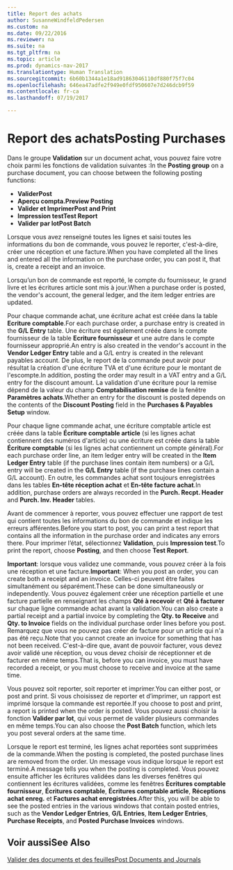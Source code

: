 ```yaml
---
title: Report des achats
author: SusanneWindfeldPedersen
ms.custom: na
ms.date: 09/22/2016
ms.reviewer: na
ms.suite: na
ms.tgt_pltfrm: na
ms.topic: article
ms.prod: dynamics-nav-2017
ms.translationtype: Human Translation
ms.sourcegitcommit: 6b60b1344a1e18ad91863046110df880f75f7c04
ms.openlocfilehash: 646ea47adfe2f949e0fdf950607e7d246dcb9f59
ms.contentlocale: fr-ca
ms.lasthandoff: 07/19/2017

---
```


# <a name="posting-purchases"></a><span data-ttu-id="e1362-102">Report des achats</span><span class="sxs-lookup"><span data-stu-id="e1362-102">Posting Purchases</span></span>
<span data-ttu-id="e1362-103">Dans le groupe **Validation** sur un document achat, vous pouvez faire votre choix parmi les fonctions de validation suivantes :</span><span class="sxs-lookup"><span data-stu-id="e1362-103">In the **Posting group** on a purchase document, you can choose between the following posting functions:</span></span>

- <span data-ttu-id="e1362-104">**Valider**</span><span class="sxs-lookup"><span data-stu-id="e1362-104">**Post**</span></span>
- <span data-ttu-id="e1362-105">**Aperçu compta.**</span><span class="sxs-lookup"><span data-stu-id="e1362-105">**Preview Posting**</span></span>
- <span data-ttu-id="e1362-106">**Valider et Imprimer**</span><span class="sxs-lookup"><span data-stu-id="e1362-106">**Post and Print**</span></span>
- <span data-ttu-id="e1362-107">**Impression test**</span><span class="sxs-lookup"><span data-stu-id="e1362-107">**Test Report**</span></span>
- <span data-ttu-id="e1362-108">**Valider par lot**</span><span class="sxs-lookup"><span data-stu-id="e1362-108">**Post Batch**</span></span>

<span data-ttu-id="e1362-109">Lorsque vous avez renseigné toutes les lignes et saisi toutes les informations du bon de commande, vous pouvez le reporter, c'est-à-dire, créer une réception et une facture.</span><span class="sxs-lookup"><span data-stu-id="e1362-109">When you have completed all the lines and entered all the information on the purchase order, you can post it, that is, create a receipt and an invoice.</span></span>

<span data-ttu-id="e1362-110">Lorsqu’un bon de commande est reporté, le compte du fournisseur, le grand livre et les écritures article sont mis à jour.</span><span class="sxs-lookup"><span data-stu-id="e1362-110">When a purchase order is posted, the vendor's account, the general ledger, and the item ledger entries are updated.</span></span>

<span data-ttu-id="e1362-111">Pour chaque commande achat, une écriture achat est créée dans la table **Ecriture comptable**.</span><span class="sxs-lookup"><span data-stu-id="e1362-111">For each purchase order, a purchase entry is created in the **G/L Entry** table.</span></span> <span data-ttu-id="e1362-112">Une écriture est également créée dans le compte fournisseur de la table **Ecriture fournisseur** et une autre dans le compte fournisseur approprié.</span><span class="sxs-lookup"><span data-stu-id="e1362-112">An entry is also created in the vendor's account in the **Vendor Ledger Entry** table and a G/L entry is created in the relevant payables account.</span></span> <span data-ttu-id="e1362-113">De plus, le report de la commande peut avoir pour résultat la création d'une écriture TVA et d'une écriture pour le montant de l'escompte.</span><span class="sxs-lookup"><span data-stu-id="e1362-113">In addition, posting the order may result in a VAT entry and a G/L entry for the discount amount.</span></span> <span data-ttu-id="e1362-114">La validation d'une écriture pour la remise dépend de la valeur du champ **Comptabilisation remise** de la fenêtre **Paramètres achats**.</span><span class="sxs-lookup"><span data-stu-id="e1362-114">Whether an entry for the discount is posted depends on the contents of the **Discount Posting** field in the **Purchases & Payables Setup** window.</span></span>

<span data-ttu-id="e1362-115">Pour chaque ligne commande achat, une écriture comptable article est créée dans la table **Écriture comptable article** (si les lignes achat contiennent des numéros d'article) ou une écriture est créée dans la table **Écriture comptable** (si les lignes achat contiennent un compte général).</span><span class="sxs-lookup"><span data-stu-id="e1362-115">For each purchase order line, an item ledger entry will be created in the **Item Ledger Entry** table (if the purchase lines contain item numbers) or a G/L entry will be created in the **G/L Entry** table (if the purchase lines contain a G/L account).</span></span> <span data-ttu-id="e1362-116">En outre, les commandes achat sont toujours enregistrées dans les tables **En-tête réception achat** et **En-tête facture achat**.</span><span class="sxs-lookup"><span data-stu-id="e1362-116">In addition, purchase orders are always recorded in the **Purch. Recpt. Header** and **Purch. Inv. Header** tables.</span></span>

<span data-ttu-id="e1362-117">Avant de commencer à reporter, vous pouvez effectuer une rapport de test qui contient toutes les informations du bon de commande et indique les erreurs afférentes.</span><span class="sxs-lookup"><span data-stu-id="e1362-117">Before you start to post, you can print a test report that contains all the information in the purchase order and indicates any errors there.</span></span> <span data-ttu-id="e1362-118">Pour imprimer l’état, sélectionnez **Validation**, puis **Impression test**.</span><span class="sxs-lookup"><span data-stu-id="e1362-118">To print the report, choose **Posting**, and then choose **Test Report**.</span></span>

<span data-ttu-id="e1362-119">**Important**: lorsque vous validez une commande, vous pouvez créer à la fois une réception et une facture.</span><span class="sxs-lookup"><span data-stu-id="e1362-119">**Important**: When you post an order, you can create both a receipt and an invoice.</span></span> <span data-ttu-id="e1362-120">Celles-ci peuvent être faites simultanément ou séparément.</span><span class="sxs-lookup"><span data-stu-id="e1362-120">These can be done simultaneously or independently.</span></span> <span data-ttu-id="e1362-121">Vous pouvez également créer une réception partielle et une facture partielle en renseignant les champs **Qté à recevoir** et **Qté à facturer** sur chaque ligne commande achat avant la validation.</span><span class="sxs-lookup"><span data-stu-id="e1362-121">You can also create a partial receipt and a partial invoice by completing the **Qty. to Receive** and **Qty. to Invoice** fields on the individual purchase order lines before you post.</span></span> <span data-ttu-id="e1362-122">Remarquez que vous ne pouvez pas créer de facture pour un article qui n'a pas été reçu.</span><span class="sxs-lookup"><span data-stu-id="e1362-122">Note that you cannot create an invoice for something that has not been received.</span></span> <span data-ttu-id="e1362-123">C'est-à-dire que, avant de pouvoir facturer, vous devez avoir validé une réception, ou vous devez choisir de réceptionner et de facturer en même temps.</span><span class="sxs-lookup"><span data-stu-id="e1362-123">That is, before you can invoice, you must have recorded a receipt, or you must choose to receive and invoice at the same time.</span></span>

<span data-ttu-id="e1362-124">Vous pouvez soit reporter, soit reporter et imprimer.</span><span class="sxs-lookup"><span data-stu-id="e1362-124">You can either post, or post and print.</span></span> <span data-ttu-id="e1362-125">Si vous choisissez de reporter et d’imprimer, un rapport est imprimé lorsque la commande est reportée.</span><span class="sxs-lookup"><span data-stu-id="e1362-125">If you choose to post and print, a report is printed when the order is posted.</span></span> <span data-ttu-id="e1362-126">Vous pouvez aussi choisir la fonction **Valider par lot**, qui vous permet de valider plusieurs commandes en même temps.</span><span class="sxs-lookup"><span data-stu-id="e1362-126">You can also choose the **Post Batch** function, which lets you post several orders at the same time.</span></span>

<span data-ttu-id="e1362-127">Lorsque le report est terminé, les lignes achat reportées sont supprimées de la commande.</span><span class="sxs-lookup"><span data-stu-id="e1362-127">When the posting is completed, the posted purchase lines are removed from the order.</span></span> <span data-ttu-id="e1362-128">Un message vous indique lorsque le report est terminé.</span><span class="sxs-lookup"><span data-stu-id="e1362-128">A message tells you when the posting is completed.</span></span> <span data-ttu-id="e1362-129">Vous pouvez ensuite afficher les écritures validées dans les diverses fenêtres qui contiennent les écritures validées, comme les fenêtres **Écritures comptable fournisseur**, **Écritures comptable**, **Écritures comptable article**, **Réceptions achat enreg.** et **Factures achat enregistrées**.</span><span class="sxs-lookup"><span data-stu-id="e1362-129">After this, you will be able to see the posted entries in the various windows that contain posted entries, such as the **Vendor Ledger Entries**, **G/L Entries**, **Item Ledger Entries**, **Purchase Receipts**, and **Posted Purchase Invoices** windows.</span></span>

## <a name="see-also"></a><span data-ttu-id="e1362-130">Voir aussi</span><span class="sxs-lookup"><span data-stu-id="e1362-130">See Also</span></span>
[<span data-ttu-id="e1362-131">Valider des documents et des feuilles</span><span class="sxs-lookup"><span data-stu-id="e1362-131">Post Documents and Journals</span></span>](ui-post-documents-journals.md)

